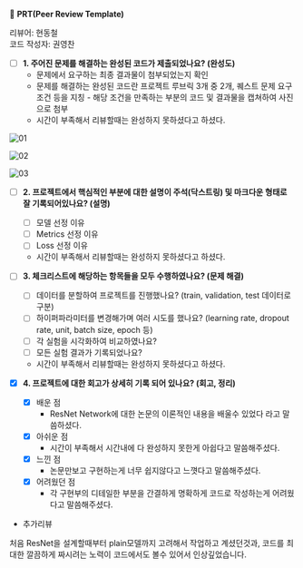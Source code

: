 🔑 **PRT(Peer Review Template)**

리뷰어: 현동철  
코드 작성자: 권영찬

- [ ] **1. 주어진 문제를 해결하는 완성된 코드가 제출되었나요? (완성도)**
  - 문제에서 요구하는 최종 결과물이 첨부되었는지 확인
  - 문제를 해결하는 완성된 코드란 프로젝트 루브릭 3개 중 2개,
    퀘스트 문제 요구조건 등을 지칭 - 해당 조건을 만족하는 부분의 코드 및 결과물을 캡쳐하여 사진으로 첨부
  - 시간이 부족해서 리뷰할때는 완성하지 못하셨다고 하셨다.

![01](https://github.com/zave7/aiffel-research/blob/master/quest/going-deeper/0102_resnet/prt_img/01.png)

![02](https://github.com/zave7/aiffel-research/blob/master/quest/going-deeper/0102_resnet/prt_img/02.png)

![03](https://github.com/zave7/aiffel-research/blob/master/quest/going-deeper/0102_resnet/prt_img/03.png)

- [ ] **2. 프로젝트에서 핵심적인 부분에 대한 설명이 주석(닥스트링) 및 마크다운 형태로 잘 기록되어있나요? (설명)**

  - [ ] 모델 선정 이유
  - [ ] Metrics 선정 이유
  - [ ] Loss 선정 이유
  - 시간이 부족해서 리뷰할때는 완성하지 못하셨다고 하셨다.

- [ ] **3. 체크리스트에 해당하는 항목들을 모두 수행하였나요? (문제 해결)**

  - [ ] 데이터를 분할하여 프로젝트를 진행했나요? (train, validation, test 데이터로 구분)
  - [ ] 하이퍼파라미터를 변경해가며 여러 시도를 했나요? (learning rate, dropout rate, unit, batch size, epoch 등)
  - [ ] 각 실험을 시각화하여 비교하였나요?
  - [ ] 모든 실험 결과가 기록되었나요?
  - 시간이 부족해서 리뷰할때는 완성하지 못하셨다고 하셨다.

- [x] **4. 프로젝트에 대한 회고가 상세히 기록 되어 있나요? (회고, 정리)**

  - [x] 배운 점
    - ResNet Network에 대한 논문의 이론적인 내용을 배울수 있었다 라고 말씀하셨다.
  - [x] 아쉬운 점
    - 시간이 부족해서 시간내에 다 완성하지 못한게 아쉽다고 말씀해주셨다.
  - [x] 느낀 점
    - 논문만보고 구현하는게 너무 쉽지않다고 느꼇다고 말씀해주셨다.
  - [x] 어려웠던 점
    - 각 구현부의 디테일한 부분을 간결하게 명확하게 코드로 작성하는게 어려웠다고 말씀해주셨다.

- 추가리뷰

처음 ResNet을 설계할때부터 plain모델까지 고려해서 작업하고 계셨던것과, 코드를 최대한 깔끔하게 짜시려는 노력이 코드에서도 볼수 있어서 인상깊었습니다.
